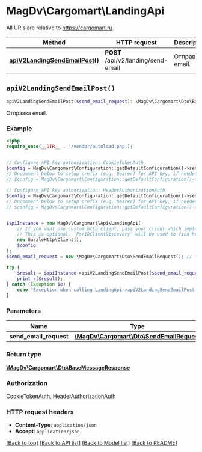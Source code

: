 # MagDv\Cargomart\LandingApi

All URIs are relative to https://cargomart.ru.

Method | HTTP request | Description
------------- | ------------- | -------------
[**apiV2LandingSendEmailPost()**](LandingApi.md#apiV2LandingSendEmailPost) | **POST** /api/v2/landing/send-email | Отправка email.


## `apiV2LandingSendEmailPost()`

```php
apiV2LandingSendEmailPost($send_email_request): \MagDv\Cargomart\Dto\BaseMessageResponse
```

Отправка email.

### Example

```php
<?php
require_once(__DIR__ . '/vendor/autoload.php');


// Configure API key authorization: CookieTokenAuth
$config = MagDv\Cargomart\Configuration::getDefaultConfiguration()->setApiKey('token', 'YOUR_API_KEY');
// Uncomment below to setup prefix (e.g. Bearer) for API key, if needed
// $config = MagDv\Cargomart\Configuration::getDefaultConfiguration()->setApiKeyPrefix('token', 'Bearer');

// Configure API key authorization: HeaderAuthorizationAuth
$config = MagDv\Cargomart\Configuration::getDefaultConfiguration()->setApiKey('Authorization', 'YOUR_API_KEY');
// Uncomment below to setup prefix (e.g. Bearer) for API key, if needed
// $config = MagDv\Cargomart\Configuration::getDefaultConfiguration()->setApiKeyPrefix('Authorization', 'Bearer');


$apiInstance = new MagDv\Cargomart\Api\LandingApi(
    // If you want use custom http client, pass your client which implements `Psr\Http\Client\ClientInterface`.
    // This is optional, `Psr18ClientDiscovery` will be used to find http client. For instance `GuzzleHttp\Client` implements that interface
    new GuzzleHttp\Client(),
    $config
);
$send_email_request = new \MagDv\Cargomart\Dto\SendEmailRequest(); // \MagDv\Cargomart\Dto\SendEmailRequest

try {
    $result = $apiInstance->apiV2LandingSendEmailPost($send_email_request);
    print_r($result);
} catch (Exception $e) {
    echo 'Exception when calling LandingApi->apiV2LandingSendEmailPost: ', $e->getMessage(), PHP_EOL;
}
```

### Parameters

Name | Type | Description  | Notes
------------- | ------------- | ------------- | -------------
 **send_email_request** | [**\MagDv\Cargomart\Dto\SendEmailRequest**](../Model/SendEmailRequest.md)|  | [optional]

### Return type

[**\MagDv\Cargomart\Dto\BaseMessageResponse**](../Model/BaseMessageResponse.md)

### Authorization

[CookieTokenAuth](../../README.md#CookieTokenAuth), [HeaderAuthorizationAuth](../../README.md#HeaderAuthorizationAuth)

### HTTP request headers

- **Content-Type**: `application/json`
- **Accept**: `application/json`

[[Back to top]](#) [[Back to API list]](../../README.md#endpoints)
[[Back to Model list]](../../README.md#models)
[[Back to README]](../../README.md)
